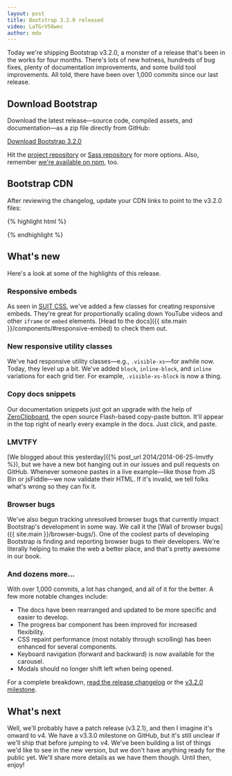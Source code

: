 ```yaml
---
layout: post
title: Bootstrap 3.2.0 released
video: LaTGrV58wec
author: mdo
---
```


Today we're shipping Bootstrap v3.2.0, a monster of a release that's been in the works for four months. There's lots of new hotness, hundreds of bug fixes, plenty of documentation improvements, and some build tool improvements. All told, there have been over 1,000 commits since our last release.

## Download Bootstrap

Download the latest release—source code, compiled assets, and documentation—as a zip file directly from GitHub:

<a class="btn-link" href="https://github.com/twbs/bootstrap/archive/v3.2.0.zip">Download Bootstrap 3.2.0</a>

Hit the [project repository](https://github.com/twbs/bootstrap) or [Sass repository](https://github.com/twbs/bootstrap-sass) for more options. Also, remember [we're available on npm](https://www.npmjs.com/package/bootstrap), too.

## Bootstrap CDN

After reviewing the changelog, update your CDN links to point to the v3.2.0 files:

{% highlight html %}
<!-- Latest compiled and minified CSS -->
<link rel="stylesheet" href="https://maxcdn.bootstrapcdn.com/bootstrap/3.2.0/css/bootstrap.min.css">

<!-- Optional theme -->
<link rel="stylesheet" href="https://maxcdn.bootstrapcdn.com/bootstrap/3.2.0/css/bootstrap-theme.min.css">

<!-- Latest compiled and minified JavaScript -->
<script src="https://maxcdn.bootstrapcdn.com/bootstrap/3.2.0/js/bootstrap.min.js"></script>
{% endhighlight %}

## What's new

Here's a look at some of the highlights of this release.

### Responsive embeds

As seen in [SUIT CSS](https://suitcss.github.io/), we've added a few classes for creating responsive embeds. They're great for proportionally scaling down YouTube videos and other `iframe` or `embed` elements. [Head to the docs]({{ site.main }}/components/#responsive-embed) to check them out.

### New responsive utility classes

We've had responsive utility classes—e.g., `.visible-xs`—for awhile now. Today, they level up a bit. We've added `block`, `inline-block`, and `inline` variations for each grid tier. For example, `.visible-xs-block` is now a thing.

### Copy docs snippets

Our documentation snippets just got an upgrade with the help of [ZeroClipboard](https://github.com/zeroclipboard/zeroclipboard), the open source Flash-based copy-paste button. It'll appear in the top right of nearly every example in the docs. Just click, and paste.

### LMVTFY

[We blogged about this yesterday]({% post_url 2014/2014-06-25-lmvtfy %}), but we have a new bot hanging out in our issues and pull requests on GitHub. Whenever someone pastes in a live example—like those from JS Bin or jsFiddle—we now validate their HTML. If it's invalid, we tell folks what's wrong so they can fix it.

### Browser bugs

We've also begun tracking unresolved browser bugs that currently impact Bootstrap's development in some way. We call it the [Wall of browser bugs]({{ site.main }}/browser-bugs/). One of the coolest parts of developing Bootstrap is finding and reporting browser bugs to their developers. We're literally helping to make the web a better place, and that's pretty awesome in our book.

### And dozens more...

With over 1,000 commits, a lot has changed, and all of it for the better. A few more notable changes include:

- The docs have been rearranged and updated to be more specific and easier to develop.
- The progress bar component has been improved for increased flexibility.
- CSS repaint performance (most notably through scrolling) has been enhanced for several components.
- Keyboard navigation (forward and backward) is now available for the carousel.
- Modals should no longer shift left when being opened.

For a complete breakdown, [read the release changelog](https://github.com/twbs/bootstrap/releases/tag/v3.2.0) or the [v3.2.0 milestone](https://github.com/twbs/bootstrap/issues?milestone=26&q=is%3Aclosed).

## What's next

Well, we'll probably have a patch release (v3.2.1), and then I imagine it's onward to v4. We have a v3.3.0 milestone on GitHub, but it's still unclear if we'll ship that before jumping to v4. We've been building a list of things we'd like to see in the new version, but we don't have anything ready for the public yet. We'll share more details as we have them though. Until then, enjoy!
